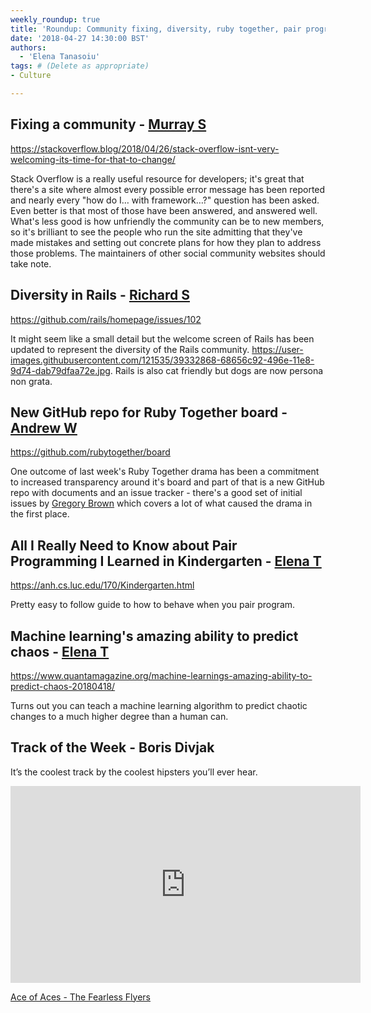 ```yaml
---
weekly_roundup: true
title: 'Roundup: Community fixing, diversity, ruby together, pair programming and AI'
date: '2018-04-27 14:30:00 BST'
authors:
  - 'Elena Tanasoiu'
tags: # (Delete as appropriate)
- Culture

---
```


## Fixing a community - [Murray S](/team#murray-steele)

https://stackoverflow.blog/2018/04/26/stack-overflow-isnt-very-welcoming-its-time-for-that-to-change/

Stack Overflow is a really useful resource for developers; it's great that 
there's a site where almost every possible error message has been reported and 
nearly every "how do I… with framework…?" question has been asked.  Even better
is that most of those have been answered, and answered well.  What's less good 
is how unfriendly the community can be to new members, so it's brilliant to see 
the people who run the site admitting that they've made mistakes and setting out
concrete plans for how they plan to address those problems.  The maintainers of
other social community websites should take note.

## Diversity in Rails - [Richard S](/team#richard-stobart)

https://github.com/rails/homepage/issues/102

It might seem like a small detail but the welcome screen of Rails has been updated to represent the diversity of the Rails community. https://user-images.githubusercontent.com/121535/39332868-68656c92-496e-11e8-9d74-dab79dfaa72e.jpg.  Rails is also cat friendly but dogs are now persona non grata.

## New GitHub repo for Ruby Together board - [Andrew W](/team#andrew-white)

https://github.com/rubytogether/board

One outcome of last week's Ruby Together drama has been a commitment to increased transparency around it's board and part of that is a new GitHub repo with documents and an issue tracker - there's a good set of initial issues by [Gregory Brown][1] which covers a lot of what caused the drama in the first place.

[1]: https://github.com/rubytogether/board/issues/created_by/practicingdev

## All I Really Need to Know about Pair Programming I Learned in Kindergarten - [Elena T](/team#elena-tanasoiu)

https://anh.cs.luc.edu/170/Kindergarten.html

Pretty easy to follow guide to how to behave when you pair program.

## Machine learning's amazing ability to predict chaos - [Elena T](/team#elena-tanasoiu)

https://www.quantamagazine.org/machine-learnings-amazing-ability-to-predict-chaos-20180418/

Turns out you can teach a machine learning algorithm to predict chaotic changes to a much higher 
degree than a human can. 

## Track of the Week - Boris Divjak

It’s the coolest track by the coolest hipsters you’ll ever hear.

<iframe width="560" height="315" src="https://www.youtube.com/embed/72_zXigcOrA" frameborder="0" allow="autoplay; encrypted-media" allowfullscreen></iframe>

[Ace of Aces - The Fearless Flyers](https://youtu.be/72_zXigcOrA)
